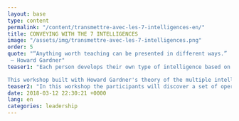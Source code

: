 ```yaml
---
layout: base
type: content
permalink: "/content/transmettre-avec-les-7-intelligences-en/"
title: CONVEYING WITH THE 7 INTELLIGENCES
image: "/assets/img/transmettre-avec-les-7-intelligences.png"
order: 5
quote: "“Anything worth teaching can be presented in different ways.”
 – Howard Gardner"
teaser1: "Each person develops their own type of intelligence based on their individual experiences.

This workshop built with Howard Gardner's theory of the multiple intelligences raises participants' awareness of their own intellectual profile and shows them the importance of “activating” the 7 types of intelligences when transmitting knowledge or information  to others."
teaser2: "In this workshop the participants will discover a set of operational tools allowing them to rhythm their interactions and speeches."
date: 2018-03-12 22:30:21 +0000
lang: en
categories: leadership
---
```

